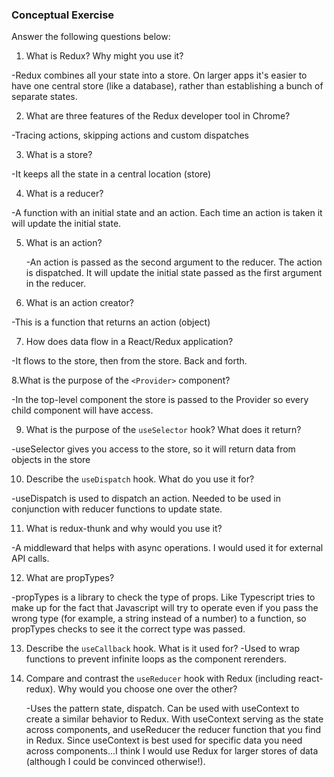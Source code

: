 ### Conceptual Exercise

Answer the following questions below:

1. What is Redux? Why might you use it?
 
-Redux combines all your state into a store.  On larger apps it's easier to have one central store (like a database), rather than
  establishing a bunch of separate states.

2. What are three features of the Redux developer tool in Chrome?

  -Tracing actions, skipping actions and custom dispatches

3. What is a store?

  -It keeps all the state in a central location (store)

4. What is a reducer?

  -A function with an initial state and an action.  Each time an action is taken it will update the initial state.

5. What is an action?

    -An action is passed as the second argument to the reducer.  The action is dispatched.  It will update the initial state passed as the first argument in the reducer. 

6. What is an action creator?

 -This is a function that returns an action (object)

7. How does data flow in a React/Redux application?

  -It flows to the store, then from the store.  Back and forth.  

8.What is the purpose of the `<Provider>` component?

   -In the top-level component the store is passed to the Provider so every child component will have access.
   
9. What is the purpose of the `useSelector` hook? What does it return?

  -useSelector gives you access to the store, so it will return data from objects in the store 

10. Describe the `useDispatch` hook. What do you use it for?

  -useDispatch is used to dispatch an action.  Needed to be used in conjunction with reducer functions to update state.

11. What is redux-thunk and why would you use it?

  -A middleward that helps with async operations.  I would used it for external API calls.

12. What are propTypes?

-propTypes is a library to check the type of props.  Like Typescript tries to make up for the fact that Javascript will try to operate even if you pass the wrong type (for example, a string instead of a number) to a function, so propTypes checks to see it the correct type was passed. 

13. Describe the `useCallback` hook.  What is it used for?
  -Used to wrap functions to prevent infinite loops as the component rerenders.

14. Compare and contrast the `useReducer` hook with Redux (including react-redux).  Why would you choose one over the other?

     -Uses the pattern state, dispatch.  Can be used with useContext to create a similar behavior to Redux.  With useContext serving as the state across components, and useReducer the reducer function that you find in Redux.  Since useContext is best used for specific data you need across components...I think I would use Redux for larger stores of data (although I could be convinced otherwise!).   
